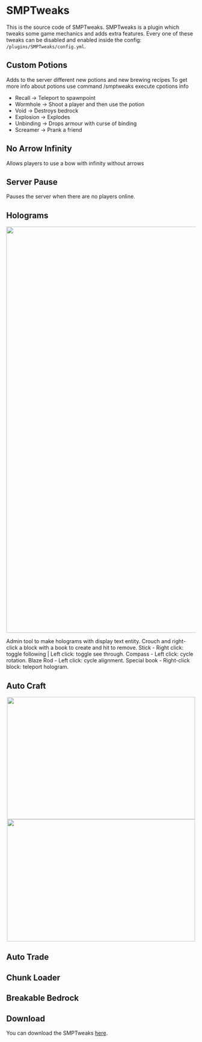 # SMPTweaks

This is the source code of SMPTweaks. SMPTweaks is a plugin which tweaks some game mechanics and adds extra features. Every one of these tweaks can be disabled and enabled inside the config: `/plugins/SMPTweaks/config.yml`.

## Custom Potions

Adds to the server different new potions and new brewing recipes
To get more info about potions use command /smptweaks execute cpotions info

- Recall -> Teleport to spawnpoint
- Wormhole -> Shoot a player and then use the potion
- Void -> Destroys bedrock
- Explosion -> Explodes
- Unbinding -> Drops armour with curse of binding
- Screamer -> Prank a friend

## No Arrow Infinity

Allows players to use a bow with infinity without arrows

## Server Pause

Pauses the server when there are no players online.

## Holograms

<p align="center"><img width="1500" height="1080" src="https://i.imgur.com/26ufsgu.png"></p>

Admin tool to make holograms with display text entity. Crouch and right-click a block with a book to create and hit to remove. Stick - Right click: toggle following | Left click:  toggle see through. Compass - Left click: cycle rotation. Blaze Rod - Left click: cycle alignment. Special book - Right-click block: teleport hologram.

## Auto Craft

<p align="center" float="left">
  <img width="500" height="325" src="https://i.imgur.com/1iqkVOJ.png">
  <img width="500" height="325" src="https://i.imgur.com/iLnQvnp.gif">
</p>


## Auto Trade

## Chunk Loader

## Breakable Bedrock

## Download
You can download the SMPTweaks [here](https://github.com/serbinskis/minecraft-plugins/raw/refs/heads/master/SMPTweaks/build/SMPTweaks.jar).
